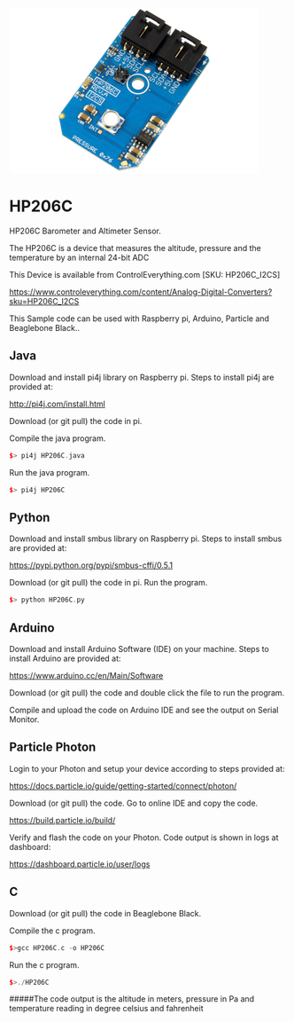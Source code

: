 [![HP206C]( HP206C_I2CS.png)](https://www.controleverything.com/content/Analog-Digital-Converters?sku=HP206C_I2CS)
# HP206C
HP206C Barometer and Altimeter Sensor.

The HP206C is a device that measures the altitude, pressure and the temperature by an internal 24-bit ADC

This Device is available from ControlEverything.com [SKU:  HP206C_I2CS]

https://www.controleverything.com/content/Analog-Digital-Converters?sku=HP206C_I2CS

This Sample code can be used with Raspberry pi, Arduino, Particle and Beaglebone Black..

## Java
Download and install pi4j library on Raspberry pi. Steps to install pi4j are provided at:

http://pi4j.com/install.html

Download (or git pull) the code in pi.

Compile the java program.
```cpp
$> pi4j HP206C.java
```

Run the java program.
```cpp
$> pi4j HP206C
```

## Python
Download and install smbus library on Raspberry pi. Steps to install smbus are provided at:

https://pypi.python.org/pypi/smbus-cffi/0.5.1

Download (or git pull) the code in pi. Run the program.

```cpp
$> python HP206C.py
```

## Arduino
Download and install Arduino Software (IDE) on your machine. Steps to install Arduino are provided at:

https://www.arduino.cc/en/Main/Software

Download (or git pull) the code and double click the file to run the program.

Compile and upload the code on Arduino IDE and see the output on Serial Monitor.


## Particle Photon

Login to your Photon and setup your device according to steps provided at:

https://docs.particle.io/guide/getting-started/connect/photon/

Download (or git pull) the code. Go to online IDE and copy the code.

https://build.particle.io/build/

Verify and flash the code on your Photon. Code output is shown in logs at dashboard:

https://dashboard.particle.io/user/logs


## C

Download (or git pull) the code in Beaglebone Black.

Compile the c program.
```cpp
$>gcc HP206C.c -o HP206C
```
Run the c program.
```cpp
$>./HP206C
```
#####The code output is the altitude in meters, pressure in Pa and temperature reading in degree celsius and fahrenheit
